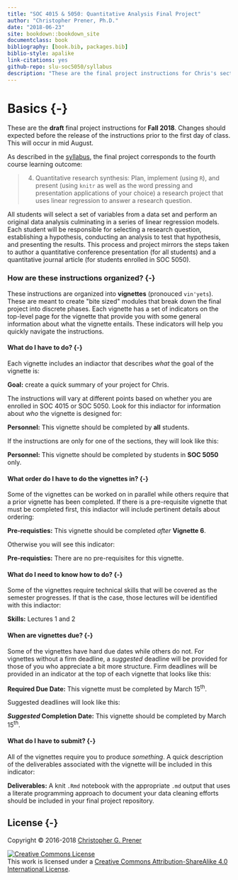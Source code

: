 ```yaml
---
title: "SOC 4015 & 5050: Quantitative Analysis Final Project"
author: "Christopher Prener, Ph.D."
date: "2018-06-23"
site: bookdown::bookdown_site
documentclass: book
bibliography: [book.bib, packages.bib]
biblio-style: apalike
link-citations: yes
github-repo: slu-soc5050/syllabus
description: "These are the final project instructions for Chris's sections of SOC 4015 and 5050."
---
```


# Basics {-}

<div class="rmdwarning">
<p>These are the <strong>draft</strong> final project instructions for <strong>Fall 2018</strong>. Changes should expected before the release of the instructions prior to the first day of class. This will occur in mid August.</p>
</div>

As described in the [syllabus](https://slu-soc5050.github.io/syllabus), the final project corresponds to the fourth course learning outcome:

> 4. Quantitative research synthesis: Plan, implement (using `R`), and present (using `knitr` as well as the word pressing and presentation applications of your choice) a research project that uses linear regression to answer a research question.

All students will select a set of variables from a data set and perform an original data analysis culminating in a series of linear regression models. Each student will be responsible for selecting a research question, establishing a hypothesis, conducting an analysis to test that hypothesis, and presenting the results. This process and project mirrors the steps taken to author a quantitative conference presentation (for all students) and a quantitative journal article (for students enrolled in SOC 5050).

### How are these instructions organized? {-}
These instructions are organized into **vignettes** (pronouced `vin'yets`). These are meant to create "bite sized" modules that break down the final project into discrete phases. Each vignette has a set of indicators on the top-level page for the vignette that provide you with some general information about what the vignette entails. These indicators will help you quickly navigate the instructions.

#### What do I have to do? {-}
Each vignette includes an indiactor that describes *what* the goal of the vignette is:

<div class="rmdgoal">
<p><strong>Goal:</strong> create a quick summary of your project for Chris.</p>
</div>

The instructions will vary at different points based on whether you are enrolled in SOC 4015 or SOC 5050. Look for this indiactor for information about *who* the vignette is designed for:

<div class="rmdpersonnel">
<p><strong>Personnel:</strong> This vignette should be completed by <strong>all</strong> students.</p>
</div>

If the instructions are only for one of the sections, they will look like this:

<div class="rmdpersonnel">
<p><strong>Personnel:</strong> This vignette should be completed by students in <strong>SOC 5050</strong> only.</p>
</div>

#### What order do I have to do the vignettes in? {-}
Some of the vignettes can be worked on in parallel while others require that a prior vignette has been completed. If there is a pre-requisite vignette that must be completed first, this indiactor will include pertinent details about ordering:

<div class="rmdcaution">
<p><strong>Pre-requisties:</strong> This vignette should be completed <em>after</em> <strong>Vignette 6</strong>.</p>
</div>

Otherwise you will see this indicator:

<div class="rmdcaution">
<p><strong>Pre-requisties:</strong> There are no pre-requisites for this vignette.</p>
</div>

#### What do I need to know how to do? {-}
Some of the vignettes require technical skills that will be covered as the semester progresses. If that is the case, those lectures will be identified with this indiactor:

<div class="rmdex">
<p><strong>Skills:</strong> Lectures 1 and 2</p>
</div>

#### When are vignettes due? {-}
Some of the vignettes have hard due dates while others do not. For vignettes without a firm deadline, a *suggested* deadline will be provided for those of you who appreciate a bit more structure. Firm deadlines will be provided in an indicator at the top of each vignette that looks like this:

<div class="rmddue">
<p><strong>Required Due Date:</strong> This vignette must be completed by March 15<sup>th</sup>.</p>
</div>

Suggested deadlines will look like this:

<div class="rmddue">
<p><strong><em>Suggested</em> Completion Date:</strong> This vignette should be completed by March 15<sup>th</sup>.</p>
</div>

#### What do I have to submit? {-}
All of the vignettes require you to produce *something*. A quick description of the deliverables associated with the vignette will be included in this indicator:

<div class="rmdtip">
<p><strong>Deliverables:</strong> A knit <code>.Rmd</code> notebook with the appropriate <code>.md</code> output that uses a literate programming approach to document your data cleaning efforts should be included in your final project repository.</p>
</div>

## License {-}
Copyright © 2016-2018 [Christopher G. Prener](https://chris-prener.github.io)

<a rel="license" href="http://creativecommons.org/licenses/by-sa/4.0/"><img alt="Creative Commons License" style="border-width:0" src="https://i.creativecommons.org/l/by-sa/4.0/88x31.png" /></a><br />This work is licensed under a <a rel="license" href="http://creativecommons.org/licenses/by-sa/4.0/">Creative Commons Attribution-ShareAlike 4.0 International License</a>.


